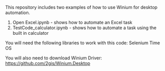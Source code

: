 This repository includes two examples of how to use Winium for desktop automation.

1. Open Excel.ipynb - shows how to automate an Excel task
2. TestCode_calculator.ipynb - shows how to automate a task using the built in calculator

You will need the following libraries to work with this code:
Selenium
Time
OS

You will also need to download Winium Driver: https://github.com/2gis/Winium.Desktop
